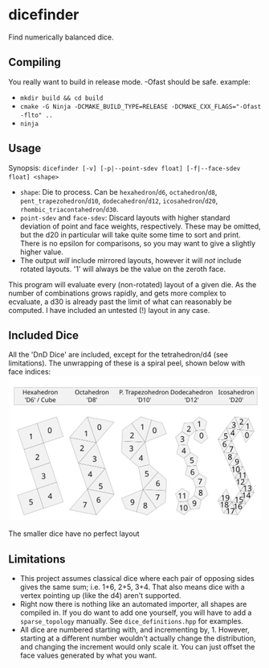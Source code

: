 # dicefinder
Find numerically balanced dice.

## Compiling
You really want to build in release mode. -Ofast should be safe. example:
- `mkdir build && cd build`
- `cmake -G Ninja -DCMAKE_BUILD_TYPE=RELEASE -DCMAKE_CXX_FLAGS="-Ofast -flto" ..`
- `ninja`

## Usage
Synopsis: `dicefinder [-v] [-p|--point-sdev float] [-f|--face-sdev float] <shape>`

- `shape`: Die to process. Can be `hexahedron`/`d6`, `octahedron`/`d8`, `pent_trapezohedron`/`d10`,
  `dodecahedron`/`d12`, `icosahedron`/`d20`, `rhombic_triacontahedron`/`d30`.
- `point-sdev` and `face-sdev`: Discard layouts with higher standard deviation of point and face weights, respectively.
  These may be omitted, but the d20 in particular will take quite some time to sort and print. There is no epsilon for
  comparisons, so you may want to give a slightly higher value.
- The output _will_ include mirrored layouts, however it will _not_ include rotated layouts. '1' will always be the
  value on the zeroth face.

This program will evaluate every (non-rotated) layout of a given die. As the number of combinations grows rapidly, and
gets more complex to ecvaluate, a d30 is already past the limit of what can reasonably be computed. I have included an
untested (!) layout in any case.

## Included Dice
All the 'DnD Dice' are included, except for the tetrahedron/d4 (see limitations). The unwrapping of these is a spiral
peel, shown below with face indices:
![layouts](doc/layouts.webp)

The smaller dice have no perfect layout

## Limitations
- This project assumes classical dice where each pair of opposing sides gives the same sum; i.e. 1+6, 2+5, 3+4. That
  also means dice with a vertex pointing up (like the d4) aren't supported.
- Right now there is nothing like an automated importer, all shapes are compiled in. If you do want to add one
  yourself, you will have to add a `sparse_topology` manually. See `dice_definitions.hpp` for examples.
- All dice are numbered starting with, and incrementing by, 1. However, starting at a different number wouldn't
  actually change the distribution, and changing the increment would only scale it. You can just offset the face values
  generated by what you want.
